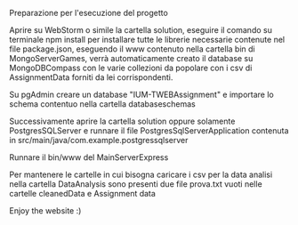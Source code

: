 Preparazione per l'esecuzione del progetto 

Aprire su WebStorm o simile la cartella solution, eseguire il comando su terminale npm install per installare tutte le librerie necessarie contenute nel file package.json, 
eseguendo il www contenuto nella cartella bin di MongoServerGames, verrà automaticamente creato il database su MongoDBCompass con le varie collezioni da popolare con i csv di AssignmentData forniti da lei corrispondenti.

Su pgAdmin creare un database "IUM-TWEBAssignment" e importare lo schema contentuo nella cartella databaseschemas

Successivamente aprire la cartella solution oppure solamente PostgresSQLServer e runnare il file PostgresSqlServerApplication contenuta in src/main/java/com.example.postgressqlserver

Runnare il bin/www del MainServerExpress

Per mantenere le cartelle in cui bisogna caricare i csv per la data analisi nella cartella DataAnalysis sono presenti due file prova.txt vuoti nelle cartelle cleanedData e Assignment data

Enjoy the website :)
